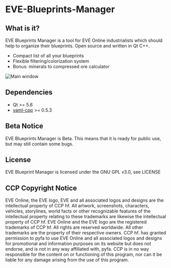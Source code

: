 # EVE-Blueprints-Manager

## What is it?

EVE Blueprints Manager is a tool for EVE Online industrialists which should help to organize their blueprints. Open source and written in Qt C++.
  - Compact list of all your blueprints
  - Flexible filtering/colorization system
  - Bonus: minerals to compressed ore calculator

![Main window](http://i.imgur.com/B9MQnOS.png)

## Dependencies
  - Qt >= 5.6
  - [yaml-cpp] >= 0.5.3
  
## Beta Notice
EVE Blueprints Manager is Beta. This means that  it is ready for public use, but may still contain some bugs.

## License

EVE Blueprint Manager is licensed under the GNU GPL v3.0, see LICENSE

## CCP Copyright Notice

EVE Online, the EVE logo, EVE and all associated logos and designs are the intellectual property of CCP hf. All artwork, screenshots, characters, vehicles, storylines, world facts or other recognizable features of the intellectual property relating to these trademarks are likewise the intellectual property of CCP hf. EVE Online and the EVE logo are the registered trademarks of CCP hf. All rights are reserved worldwide. All other trademarks are the property of their respective owners. CCP hf. has granted permission to pyfa to use EVE Online and all associated logos and designs for promotional and information purposes on its website but does not endorse, and is not in any way affiliated with, pyfa. CCP is in no way responsible for the content on or functioning of this program, nor can it be liable for any damage arising from the use of this program.

[yaml-cpp]: https://github.com/jbeder/yaml-cpp
